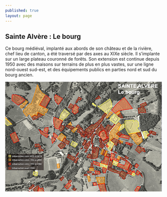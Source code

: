 ```yaml
---
published: true
layout: page
---
```


## Sainte Alvère : Le bourg

Ce bourg médiéval, implanté aux abords de son château et de la rivière, chef lieu de canton, a été traversé par des axes au XIXe siècle. Il s’implante sur un large plateau couronné de forêts. Son extension est continue depuis 1950 avec des maisons sur terrains de plus en plus vastes, sur une ligne nord-ouest sud-est, et des équipements publics en parties nord et sud du bourg ancien.

![](/data/images/20/histoire/20_HISTOIRE_POPUP_6.jpg)
